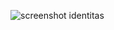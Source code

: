 ![screenshot identitas](https://user-images.githubusercontent.com/91792026/135739703-b29d6c05-394a-45f7-97ea-fa3410240227.png)
